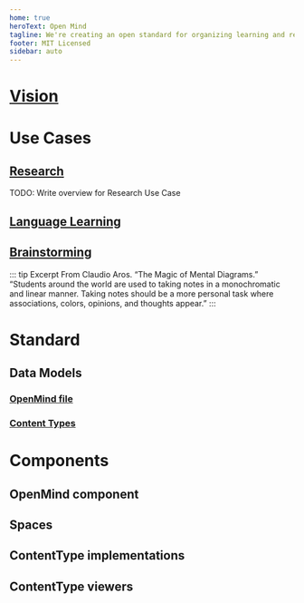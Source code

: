 ```yaml
---
home: true
heroText: Open Mind
tagline: We're creating an open standard for organizing learning and research notes using mind maps.
footer: MIT Licensed
sidebar: auto
--- 
```


# [Vision](/vision)

# Use Cases

## [Research](/use-cases/research)
TODO: Write overview for Research Use Case


## [Language Learning](/use-cases/language-learning)

## [Brainstorming](/use-cases/brainstorming)

::: tip Excerpt From Claudio Aros. “The Magic of Mental Diagrams.” 
“Students around the world are used to taking notes in a monochromatic and linear manner. Taking notes should be a more personal task where associations, colors, opinions, and thoughts appear.”
:::

# Standard

## Data Models

### [OpenMind file](/standard/data-models/openmind-file)

### [Content Types](/standard/data-models/content-types)

# Components

## OpenMind component

## Spaces

## ContentType implementations

## ContentType viewers

